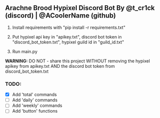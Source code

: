 ## Arachne Brood Hypixel Discord Bot By @t_cr1ck (discord) | @ACoolerName (github)

1. Install requirements with "pip install -r requirements.txt"

2. Put hypixel api key in "apikey.txt", discord bot token in "discord_bot_token.txt", hypixel guild id in "guild_id.txt"

3. Run main.py

**WARNING:** DO NOT - share this project WITHOUT removing the hypixel apikey from apikey.txt AND the discord bot token from discord_bot_token.txt

### TODO:
- [x] Add 'total' commands
- [ ] Add 'daily' commands
- [ ] Add 'weekly' commands
- [ ] Add 'button' functions
